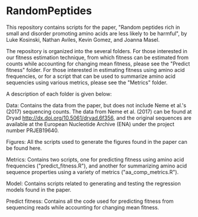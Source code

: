 # RandomPeptides
This repository contains scripts for the paper, "Random peptides rich in small and disorder promoting amino acids are less likely to be harmful", by Luke Kosinski, Nathan Aviles, Kevin Gomez, and Joanna Masel.

The repository is organized into the several folders. For those interested in our fitness estimation technique, from which fitness can be estimated from counts while accounting for changing mean fitness, please see the "Predict fitness" folder. For those interested in estimating fitness using amino acid frequencies, or for a script that can be used to summarize amino acid sequencies using various metrics, please see the "Metrics" folder.

A description of each folder is given below:

Data: Contains the data from the paper, but does not include Neme et al.'s (2017) sequencing counts. The data from Neme et al. (2017) can be found at Dryad http://dx.doi.org/10.5061/dryad.6f356, and the original sequences are available at the European Nucleotide Archive (ENA) under the project number PRJEB19640.

Figures: All the scripts used to generate the figures found in the paper can be found here.

Metrics: Contains two scripts, one for predicting fitness using amino acid frequencies ("predict_fitness.R"), and another for summarizing amino acid sequence properties using a variety of metrics ("aa_comp_metrics.R").

Model: Contains scripts related to generating and testing the regression models found in the paper.

Predict fitness: Contains all the code used for predicting fitness from sequencing reads while accounting for changing mean fitness.
